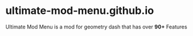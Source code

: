 # ultimate-mod-menu.github.io
Ultimate Mod Menu is a mod for geometry dash that has over **90+** Features
